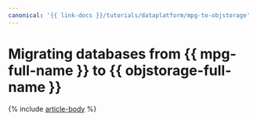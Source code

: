 ```yaml
---
canonical: '{{ link-docs }}/tutorials/dataplatform/mpg-to-objstorage'
---
```


# Migrating databases from {{ mpg-full-name }} to {{ objstorage-full-name }}

{% include [article-body](../../_tutorials/dataplatform/datatransfer/mpg-to-objstorage.md) %}
